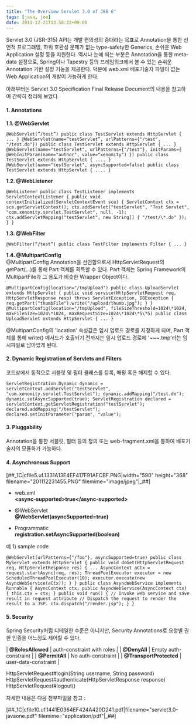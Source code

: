 ```yaml
---
title: "The Overview Servlet 3.0 of JEE 6"
tags: [java, jee]
date: 2011-12-21T13:58:22+09:00
---
```


Servlet 3.0 (JSR-315) API는 개발 편의성의 증대라는 목표로 Annotation을 통한 선언적 프로그래밍, 하위 호환성 문제가 없는 type-safety한 Generics, 손쉬운 Web Application 설정 등을 지원한다. 역시나 눈에 띄는 부분은 Annotation을 통한 meta-data 설정으로, Spring이나 Tapestry 등의 프레임워크에서 볼 수 있는 손쉬운 Annotation 기반 설정 기능을 제공한다. 덕분에 web.xml 배포기술자 파일이 없는 Web Application의 개발이 가능하게 한다.  
  
아래부터는 Servlet 3.0 Specification Final Release Document의 내용을 참고하여 간략히 정리해 보았다.

#### **1. Annotations**
 **1.1. @WebServlet**  

    @WebServlet(”/test”) public class TestServlet extends HttpServlet { ... } @WebServlet(name=”testServlet”, urlPatterns={"/test", "/test.do"}) public class TestServlet extends HttpServlet { ... } @WebServlet(name="testServlet", urlPatterns={"/test"}, initParams={ @WebInitParam(name="author", value="xenomity") }) public class TestServlet extends HttpServlet { .... } @WebServlet(name="testServlet", asyncSupported=false) public class TestServlet extends HttpServlet { .... }

  
**1.2. @WebListener**  

    @WebListener public class TestListener implements ServletContextListener { public void contextInitialized(ServletContextEvent sce) { ServletContext ctx = sce.getServletContext(); ctx.addServlet("testServlet", "Test Servlet", "com.xenomity.servlet.TestServlet", null, -1); ctx.addServletMapping("testServlet", new String[] { "/test/\*.do" }); } }

  
**1.3. @WebFilter** 

    @WebFilter(“/test”) public class TestFilter implements Filter { ... }

  
**1.4. @MultipartConfig**  
@MultipartConfig Annotation을 선언함으로서 HttpServletRequest의 getPart(...)를 통해 Part 객체를 획득할 수 있다. Part 객체는 Spring Framework의 MultipartFile과 그 용도가 비슷한 Wrapper Object이다.  
  

    @MultipartConfig(location="/tmpUpload") public class UploadServlet extends HttpServlet { public void service(HttpServletRequest req, HttpServletResponse resp) throws ServletException, IOException { req.getPart("thumbFile").write("/upload/thumb.jpg"); } } @MultipartConfig(location="/tmpUpload", fileSizeThreshold=1024\*1024, maxFileSize=1024\*1024, maxRequestSize=1024\*1024\*5\*5) public class UploadServlet extends HttpServlet { ... }

@MultipartConfig의 'location' 속성값은 임시 업로드 경로를 지정하게 되며, Part 객체를 통해 write() 메서드가 호출되기 전까지는 임시 업로드 경로에 '~~~.tmp'라는 임시파일로 남아있게 된다.  
  
  

#### **2. Dynamic Registration of Servlets and Filters**
코드상에서 동적으로 서블릿 및 필터 클래스를 등록, 매핑 혹은 해제할 수 있다.  

    ServletRegistration.Dynamic dynamic = servletContext.addServlet("testServlet", "com.xenomity.servlet.TestServlet"); dynamic.addMapping("/test.do"); dynamic.setAsyncSupported(true); ServletRegistration declared = servletContext.getServletRegistration("testServlet"); declared.addMapping("/testServlet"); declared.setInitParameter("param", "value");

  
  

#### **3. Pluggability**
Annotation을 통한 서블릿, 필터 등의 정의 또는 web-fragment.xml을 통하여 배포기술자의 모듈화가 가능하다.  
  
  

#### **4. Asynchronous Support**

[##\_1C|cfile5.uf.1331A13E4EF417F91AFCBF.PNG|width="590" height="368" filename="201112231455.PNG" filemime="image/jpeg"|\_##]

  

- web.xml  
**\<async-supported\>true\</async-supported\>**  
  
- @WebServlet  
**@WebServlet(asyncSupported=true)**  
  
- Programmatic  
**registration.setAsyncSupported(boolean)**  

  
예 1) sample code  

    @WebServlet(urlPatterns={"/foo"}, asyncSupported=true) public class MyServlet extends HttpServlet { public void doGet(HttpServletRequest req, HttpServletResponse res) { ... AsyncContext aCtx = request.startAsync(req, res); ThreadPoolExecutor executor = new ScheduledThreadPoolExecutor(10); executor.execute(new AsyncWebService(aCtx)); } } public class AsyncWebService implements Runnable { AsyncContext ctx; public AsyncWebService(AsyncContext ctx) { this.ctx = ctx; } public void run() { // Invoke web service and save result in request attribute // Dispatch the request to render the result to a JSP. ctx.dispatch("/render.jsp"); } }

  
  

#### **5. Security**
Spring Security처럼 디테일한 수준은 아니지만, Security Annotations로 요청별 권한 인증을 어느정도 제어할 수 있다.  

|   **@RolesAllowed** |  auth-constraint with roles |
|   **@DenyAll** |  Empty auth-constraint |
|   **@PermitAll** |  No auth-constraint |
|   **@TransportProtected** |  user-data-constraint |

  

HttpServletRequest#login(String username, String password)  
HttpServletRequest#authenticate(HttpServletResponse response)  
HttpServletRequest#logout()
  
  
자세한 내용은 다음 첨부파일을 참고 : 

[##\_1C|cfile10.uf.1441E0364EF424A420D241.pdf|filename="servlet3.0-javaone.pdf" filemime="application/pdf"|\_##]

